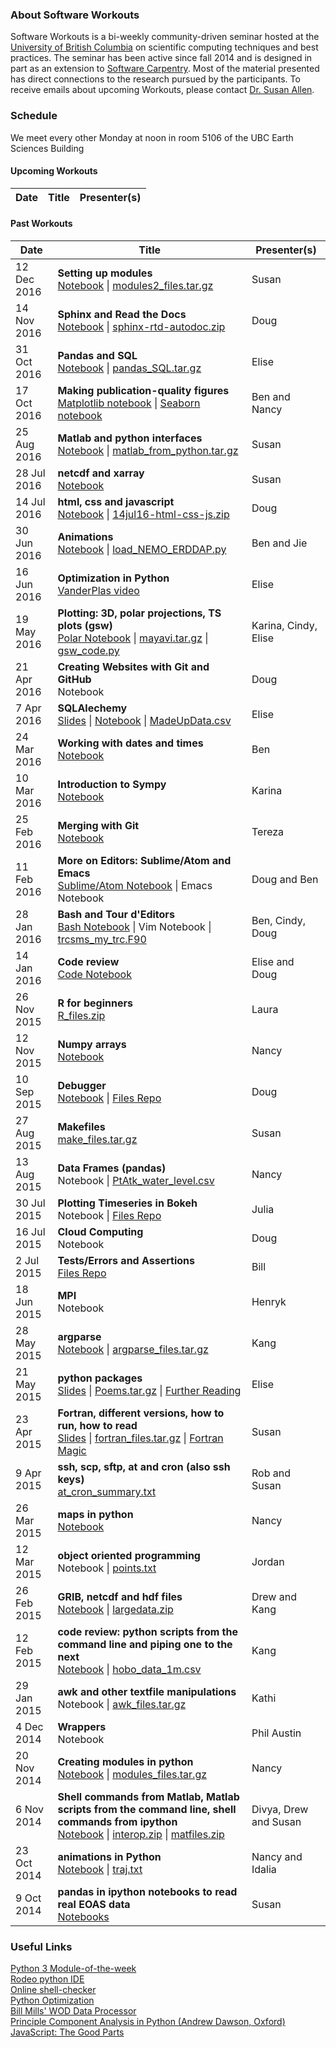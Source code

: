 ### About Software Workouts
Software Workouts is a bi-weekly community-driven seminar hosted at the [University of British Columbia](http://www.eoas.ubc.ca/) on scientific computing techniques and best practices. The seminar has been active since fall 2014 and is designed in part as an extension to [Software Carpentry](http://software-carpentry.org/). Most of the material presented has direct connections to the research pursued by the participants. To receive emails about upcoming Workouts, please contact [Dr. Susan Allen](http://www.eoas.ubc.ca/~sallen/).

### Schedule
We meet every other Monday at noon in room 5106 of the UBC Earth Sciences Building

#### Upcoming Workouts

Date | Title | Presenter(s)
---- | ----- | ------------


#### Past Workouts

Date | Title | Presenter(s)
---- | ----- | ---------
12 Dec 2016 | **Setting up modules** <br /> [Notebook](https://nbviewer.jupyter.org/github/bmooremaley/software-workouts/blob/master/tutorials/Modules2_Notebook.ipynb) \| [modules2_files.tar.gz](https://github.com/bmooremaley/software-workouts/raw/master/support_files/modules2_files.tar.gz) | Susan
14 Nov 2016 | **Sphinx and Read the Docs** <br /> [Notebook](http://nbviewer.jupyter.org/urls/www.eoas.ubc.ca/~dlatorne/swc/workouts/14nov16-sphinx-rtd-autodoc/Sphinx-Readthedocs-Autodoc.ipynb) \| [sphinx-rtd-autodoc.zip](https://github.com/bmooremaley/software-workouts/raw/master/support_files/sphinx-rtd-autodoc.zip) | Doug
31 Oct 2016 | **Pandas and SQL** <br /> [Notebook](https://nbviewer.jupyter.org/github/bmooremaley/software-workouts/blob/master/tutorials/SWCPandasSQL.ipynb) \| [pandas_SQL.tar.gz](https://github.com/bmooremaley/software-workouts/raw/master/support_files/pandas_SQL.tar.gz) | Elise
17 Oct 2016 | **Making publication-quality figures** <br /> [Matplotlib notebook](https://nbviewer.jupyter.org/github/bmooremaley/software-workouts/blob/master/tutorials/pub_quality_figures.ipynb) \| [Seaborn notebook](http://nbviewer.jupyter.org/urls/bitbucket.org/nsoontiens/swc/raw/tip/seaborn/Seaborn%20for%20great%20plots.ipynb) | Ben and Nancy
25 Aug 2016 | **Matlab and python interfaces** <br /> [Notebook](https://nbviewer.jupyter.org/github/bmooremaley/software-workouts/blob/master/tutorials/matlab_from_python.ipynb) \| [matlab_from_python.tar.gz](https://github.com/bmooremaley/software-workouts/raw/master/support_files/matlab_from_python.tar.gz) | Susan
28 Jul 2016 | **netcdf and xarray** <br /> [Notebook](https://nbviewer.jupyter.org/github/bmooremaley/software-workouts/blob/master/tutorials/NetcdfAndXarray.ipynb) | Susan
14 Jul 2016 | **html, css and javascript** <br /> [Notebook](https://nbviewer.jupyter.org/urls/www.eoas.ubc.ca/~dlatorne/swc/workouts/14jul16-html-css-js/14jul16-html-css-js.ipynb) \| [14jul16-html-css-js.zip](https://www.eoas.ubc.ca/~dlatorne/swc/workouts/14jul16-html-css-js/14jul16-html-css-js.zip) | Doug
30 Jun 2016 | **Animations** <br /> [Notebook](https://nbviewer.jupyter.org/github/bmooremaley/software-workouts/blob/master/tutorials/tracer_vector_animations.ipynb) \| [load_NEMO_ERDDAP.py](https://raw.githubusercontent.com/bmooremaley/software-workouts/master/support_files/load_NEMO_ERDDAP.py) | Ben and Jie
16 Jun 2016 | **Optimization in Python** <br /> [VanderPlas video](https://www.youtube.com/watch?v=EEUXKG97YRw) | Elise
19 May 2016 | **Plotting: 3D, polar projections, TS plots (gsw)** <br /> [Polar Notebook](http://nbviewer.jupyter.org/urls/bitbucket.org/ccar-modeling/analysis/raw/tip/Cindy%20Yu/swc/swc-polar-map.ipynb) \| [mayavi.tar.gz](https://github.com/bmooremaley/software-workouts/raw/master/support_files/mayavi.tar.gz) \| [gsw_code.py](https://github.com/bmooremaley/software-workouts/raw/master/support_files/gsw_code.py) | Karina, Cindy, Elise
21 Apr 2016 | **Creating Websites with Git and GitHub** <br /> Notebook | Doug
7 Apr 2016 | **SQLAlechemy** <br /> [Slides](https://github.com/bmooremaley/software-workouts/raw/master/tutorials/SQLAlchemy.pptx) \| [Notebook](http://nbviewer.jupyter.org/github/bmooremaley/software-workouts/blob/master/tutorials/SQLAlchemy.ipynb) \| [MadeUpData.csv](https://raw.githubusercontent.com/bmooremaley/software-workouts/master/support_files/MadeUpData.csv) | Elise
24 Mar 2016 | **Working with dates and times** <br /> [Notebook](http://nbviewer.jupyter.org/urls/www.eoas.ubc.ca/~bmoorema/datetime_workout.ipynb) | Ben
10 Mar 2016 | **Introduction to Sympy** <br /> [Notebook](http://nbviewer.jupyter.org/urls/bitbucket.org/kramosmu/swc_workouts/raw/tip/SympyIntro.ipynb) | Karina
25 Feb 2016 | **Merging with Git** <br /> [Notebook](http://nbviewer.jupyter.org/github/tjarnikova/SWC_merge_exp/blob/master/Merging_with_git.ipynb) | Tereza
11 Feb 2016 | **More on Editors: Sublime/Atom and Emacs** <br /> [Sublime/Atom Notebook](http://nbviewer.jupyter.org/urls/www.eoas.ubc.ca/~dlatorne/swc/2016-01-28-bash-editors/BashEditorsCustomization-DJL.ipynb) \| Emacs Notebook | Doug and Ben
28 Jan 2016 | **Bash and Tour d'Editors** <br /> [Bash Notebook](http://nbviewer.jupyter.org/urls/www.eoas.ubc.ca/~bmoorema/Bash_Emacs_Workout.ipynb) \| Vim Notebook \| [trcsms_my_trc.F90](https://raw.githubusercontent.com/xiaoxiny/project/master/trcsms_my_trc.F90) | Ben, Cindy, Doug
14 Jan 2016 | **Code review** <br /> [Code Notebook](http://nbviewer.jupyter.org/github/bmooremaley/software-workouts/blob/master/tutorials/ExploringNowcast_GreenOutputs-SWC.ipynb) | Elise and Doug
26 Nov 2015 | **R for beginners** <br /> [R_files.zip](https://github.com/bmooremaley/software-workouts/raw/master/support_files/R_files.zip) | Laura
12 Nov 2015 | **Numpy arrays** <br /> [Notebook](http://nbviewer.jupyter.org/urls/bitbucket.org/nsoontiens/swc/raw/tip/numpy/Numpy%20tips%20and%20tricks.ipynb) | Nancy
10 Sep 2015 | **Debugger** <br /> [Notebook](http://nbviewer.jupyter.org/urls/bitbucket.org/douglatornell/pdb-workout/raw/tip/10Sep2015-workout-pdb.ipynb) \| [Files Repo](https://bitbucket.org/douglatornell/pdb-workout/) | Doug
27 Aug 2015 | **Makefiles** <br /> [make_files.tar.gz](https://github.com/bmooremaley/software-workouts/raw/master/support_files/make_files.tar.gz) | Susan
13 Aug 2015 | **Data Frames (pandas)** <br /> Notebook \| [PtAtk_water_level.csv](https://github.com/bmooremaley/software-workouts/raw/master/support_files/PtAtk_water_level.csv) | Nancy
30 Jul 2015 | **Plotting Timeseries in Bokeh** <br /> Notebook \| [Files Repo](https://github.com/jooolia/time_series_with_Bokeh/) | Julia
16 Jul 2015 | **Cloud Computing** <br /> Notebook | Doug
 2 Jul 2015 | **Tests/Errors and Assertions** <br /> [Files Repo](https://github.com/BillMills/python-testing/) | Bill
18 Jun 2015 | **MPI** <br /> Notebook | Henryk
28 May 2015 | **argparse** <br /> [Notebook](http://nbviewer.jupyter.org/github/bmooremaley/software-workouts/blob/master/tutorials/argparse.ipynb) \| [argparse_files.tar.gz](https://github.com/bmooremaley/software-workouts/raw/master/support_files/argparse_files.tar.gz) | Kang
21 May 2015 | **python packages** <br /> [Slides](https://github.com/bmooremaley/software-workouts/raw/master/tutorials/SWCPyPackages.pptx) \| [Poems.tar.gz](http://eos.ubc.ca/~eolson/Poems.tar.gz) \| [Further Reading](http://www.scotttorborg.com/python-packaging/) | Elise
23 Apr 2015 | **Fortran, different versions, how to run, how to read** <br /> [Slides](https://github.com/bmooremaley/software-workouts/raw/master/tutorials/fortran.pdf) \| [fortran_files.tar.gz](https://github.com/bmooremaley/software-workouts/raw/master/support_files/fortran_files.tar.gz) \| [Fortran Magic](http://nbviewer.ipython.org/github/mgaitan/fortran_magic/blob/master/documentation.ipynb) | Susan
 9 Apr 2015 | **ssh, scp, sftp, at and cron (also ssh keys)** <br /> [at_cron_summary.txt](https://github.com/bmooremaley/software-workouts/raw/master/tutorials/at_cron_summary.txt) | Rob and Susan
26 Mar 2015 | **maps in python** <br /> [Notebook](http://nbviewer.ipython.org/urls/bitbucket.org/nsoontiens/swc/raw/tip/mapping/Mapping.ipynb) | Nancy
12 Mar 2015 | **object oriented programming** <br /> Notebook \| [points.txt](https://github.com/bmooremaley/software-workouts/raw/master/support_files/points.txt) | Jordan
26 Feb 2015 | **GRIB, netcdf and hdf files** <br /> [Notebook](http://nbviewer.jupyter.org/github/bmooremaley/software-workouts/blob/master/tutorials/access_hdf5_python.ipynb) \| [largedata.zip](https://github.com/bmooremaley/software-workouts/raw/master/support_files/largedata.zip) | Drew and Kang
12 Feb 2015 | **code review: python scripts from the command line and piping one to the next** <br /> [Notebook](http://nbviewer.jupyter.org/github/bmooremaley/software-workouts/blob/master/tutorials/Modules_ExecutionEnvironments_CLI.ipynb) \| [hobo_data_1m.csv](https://github.com/bmooremaley/software-workouts/raw/master/support_files/hobo_data_1m.csv) | Kang
29 Jan 2015 | **awk and other textfile manipulations** <br /> Notebook \| [awk_files.tar.gz](https://github.com/bmooremaley/software-workouts/raw/master/support_files/awk_files.tar.gz) | Kathi
 4 Dec 2014 | **Wrappers** <br /> Notebook | Phil Austin
20 Nov 2014 | **Creating modules in python** <br /> [Notebook](http://nbviewer.ipython.org/urls/bitbucket.org/nsoontiens/swc/raw/tip/modules/Python_Modules.ipynb) \| [modules_files.tar.gz](https://github.com/bmooremaley/software-workouts/raw/master/support_files/modules_files.tar.gz) | Nancy
 6 Nov 2014 | **Shell commands from Matlab, Matlab scripts from the command line, shell commands from ipython** <br /> [Notebook](http://nbviewer.jupyter.org/github/bmooremaley/software-workouts/blob/master/tutorials/interop.ipynb) \| [interop.zip](https://github.com/bmooremaley/software-workouts/raw/master/support_files/interop.zip) \| [matfiles.zip](https://github.com/bmooremaley/software-workouts/raw/master/support_files/matfiles.zip) | Divya, Drew and Susan
23 Oct 2014 | **animations in Python** <br /> [Notebook](http://nbviewer.ipython.org/urls/bitbucket.org/salishsea/analysis/raw/tip/Idalia/Animations_with_Python.ipynb) \| [traj.txt](https://github.com/bmooremaley/software-workouts/raw/master/support_files/traj.txt) | Nancy and Idalia
 9 Oct 2014 | **pandas in ipython notebooks to read real EOAS data** <br /> [Notebooks](https://douglatornell.github.io/2014-09-25-ubc/novice/python-eoas/index.html) | Susan

### Useful Links
[Python 3 Module-of-the-week](https://pymotw.com/3/) <br />
[Rodeo python IDE](https://www.yhat.com/products/rodeo/) <br />
[Online shell-checker](http://www.shellcheck.net/) <br />
[Python Optimization](https://www.ibm.com/developerworks/community/blogs/jfp/entry/Python_Meets_Julia_Micro_Performance?lang=en) <br />
[Bill Mills' WOD Data Processor](https://github.com/IQuOD/wodpy) <br />
[Principle Component Analysis in Python (Andrew Dawson, Oxford)](http://ajdawson.github.io/eofs) <br />
[JavaScript: The Good Parts](http://javascript.crockford.com)
